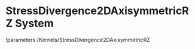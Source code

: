 <!-- MOOSE Documentation Stub: Remove this when content is added. -->

# StressDivergence2DAxisymmetricRZ System
!parameters /Kernels/StressDivergence2DAxisymmetricRZ

